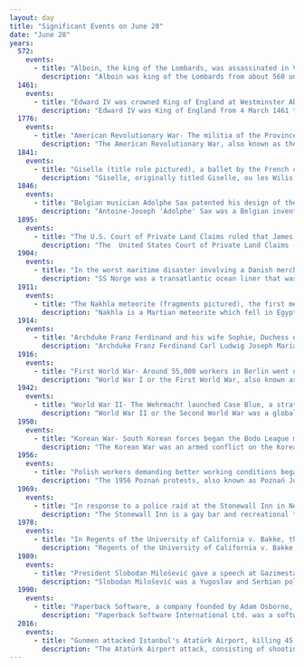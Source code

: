 ```yaml
---
layout: day
title: "Significant Events on June 28"
date: "June 28"
years:
  572:
    events:
      - title: "Alboin, the king of the Lombards, was assassinated in Verona in a coup d'état instigated by the Byzantines."
        description: "Alboin was king of the Lombards from about 560 until 572. During his reign the Lombards ended their migrations by settling in Italy, the northern part of which Alboin conquered between 569 and 572. He had a lasting effect on Italy and the Pannonian Basin; in the former, his invasion marked the beginning of centuries of Lombard rule, and in the latter, his defeat of the Gepids and his departure from Pannonia ended the dominance there of the Germanic peoples."
  1461:
    events:
      - title: "Edward IV was crowned King of England at Westminster Abbey."
        description: "Edward IV was King of England from 4 March 1461 to 3 October 1470, then again from 11 April 1471 until his death in 1483. He was a central figure in the Wars of the Roses, a series of civil wars in England fought between the Yorkist and Lancastrian factions between 1455 and 1487."
  1776:
    events:
      - title: "American Revolutionary War- The militia of the Province of South Carolina repelled a British attack on Charleston."
        description: "The American Revolutionary War, also known as the Revolutionary War or American War of Independence, was an armed conflict that comprised the final eight years of the broader American Revolution, in which American Patriot forces organized as the Continental Army and commanded by George Washington defeated the British Army. The conflict was fought in North America, the Caribbean, and the Atlantic Ocean. The war ended with the Treaty of Paris (1783), which resulted in the establishment of the United States of America as an independent nation, which was recognized by Great Britain and other nations of the world."
  1841:
    events:
      - title: "Giselle (title role pictured), a ballet by the French composer Adolphe Adam, was first performed at the Théâtre de l'Académie Royale de Musique in Paris."
        description: "Giselle, originally titled Giselle, ou les Wilis, is a romantic ballet in two acts with music by Adolphe Adam. Considered a masterwork in the classical ballet performance canon, it was first performed by the Ballet du Théâtre de l'Académie Royale de Musique at the Salle Le Peletier in Paris on 28 June 1841, with Italian ballerina Carlotta Grisi as Giselle. It was an unqualified triumph. It became hugely popular and was staged at once across Europe, Russia, and the United States."
  1846:
    events:
      - title: "Belgian musician Adolphe Sax patented his design of the saxophone (example pictured)."
        description: "Antoine-Joseph 'Adolphe' Sax was a Belgian inventor and musician who invented the saxophone in the early 1840s, patenting it in 1846. He also invented the saxotromba, saxhorn and saxtuba, and redesigned the bass clarinet in a fashion still used to the present day. He played the flute and clarinet."
  1895:
    events:
      - title: "The U.S. Court of Private Land Claims ruled that James Reavis's claim to 18,600 sq mi (48,000 km2) of land in present-day Arizona and New Mexico was 'wholly fictitious and fraudulent'."
        description: "The  United States Court of Private Land Claims (1891–1904) was an ad-hoc court created to decide land claims guaranteed by the Treaty of Guadalupe Hidalgo, in the territories of New Mexico, Arizona, and Utah, and in the states of Nevada, Colorado, and Wyoming."
  1904:
    events:
      - title: "In the worst maritime disaster involving a Danish merchant ship, SS Norge ran aground on Hasselwood Rock and sank in the North Atlantic, resulting in more than 635 deaths."
        description: "SS Norge was a transatlantic ocean liner that was launched in 1881 in Scotland, and lost in 1904 off Rockall with great loss of life. Her final voyage was from Copenhagen, Kristiania and Kristiansand, bound for New York, carrying passengers many of whom were emigrants. It was the biggest civilian maritime disaster in the Atlantic Ocean until the sinking of Titanic eight years later, and is still the largest loss of life from a Danish merchant ship."
  1911:
    events:
      - title: "The Nakhla meteorite (fragments pictured), the first meteorite to suggest signs of aqueous processes on Mars, fell to Earth in Abu Hummus, Egypt."
        description: "Nakhla is a Martian meteorite which fell in Egypt in 1911. It was the first meteorite reported from Egypt, the first one to suggest signs of aqueous processes on Mars, and the prototype for Nakhlite type of meteorites."
  1914:
    events:
      - title: "Archduke Franz Ferdinand and his wife Sophie, Duchess of Hohenberg, were assassinated in Sarajevo by Gavrilo Princip (pictured), a Yugoslav nationalist, sparking the outbreak of World War I."
        description: "Archduke Franz Ferdinand Carl Ludwig Joseph Maria of Austria was the heir presumptive to the throne of Austria-Hungary. His assassination in Sarajevo was the most immediate cause of World War I."
  1916:
    events:
      - title: "First World War- Around 55,000 workers in Berlin went on strike to protest against the trial of anti-war campaigner Karl Liebknecht."
        description: "World War I or the First World War, also known as the Great War, was a global conflict between two coalitions- the Allies and the Central Powers. Fighting took place mainly in Europe and the Middle East, as well as in parts of Africa and the Asia-Pacific, and in Europe was characterised by trench warfare; the widespread use of artillery, machine guns, and chemical weapons (gas); and the introductions of tanks and aircraft. World War I was one of the deadliest conflicts in history, resulting in an estimated 10 million military dead and more than 20 million wounded, plus some 10 million civilian dead from causes including genocide. The movement of large numbers of people was a major factor in the deadly Spanish flu pandemic."
  1942:
    events:
      - title: "World War II- The Wehrmacht launched Case Blue, a strategic German offensive to capture oil fields in the south of the Soviet Union."
        description: "World War II or the Second World War was a global conflict between two coalitions- the Allies and the Axis powers. Nearly all of the world's countries participated, with many nations mobilising all resources in pursuit of total war. Tanks and aircraft played major roles, enabling the strategic bombing of cities and delivery of the first and only nuclear weapons ever used in war. World War II was the deadliest conflict in history, resulting in 70 to 85 million deaths, more than half of which were civilians. Millions died in genocides, including the Holocaust, and by massacres, starvation, and disease. After the Allied victory, Germany, Austria, Japan, and Korea were occupied, and German and Japanese leaders were tried for war crimes."
  1950:
    events:
      - title: "Korean War- South Korean forces began the Bodo League massacre, summarily executing tens of thousands of suspected North Korean sympathizers."
        description: "The Korean War was an armed conflict on the Korean Peninsula fought between North Korea and South Korea and their allies. North Korea was supported by the People's Republic of China and the Soviet Union, while South Korea was supported by the United Nations Command (UNC) led by the United States. The conflict was one of the first major proxy wars of the Cold War. Fighting ended in 1953 with an armistice but no peace treaty, leading to the ongoing Korean conflict."
  1956:
    events:
      - title: "Polish workers demanding better working conditions began massive protests in Poznań, but were later violently repressed by the Polish People's Army and the Internal Security Corps."
        description: "The 1956 Poznań protests, also known as Poznań June, were the first of several massive protests against the communist government of the Polish People's Republic. Demonstrations by workers demanding better working conditions began on 28 June 1956 at Poznań's Cegielski Factories and were met with violent repression."
  1969:
    events:
      - title: "In response to a police raid at the Stonewall Inn in New York City, groups of gay and transgender people began demonstrations, a watershed event for the worldwide gay rights movement."
        description: "The Stonewall Inn is a gay bar and recreational tavern at 53 Christopher Street in the Greenwich Village neighborhood of Lower Manhattan in New York City. It was the site of the 1969 Stonewall riots, which led to the gay liberation movement and the modern fight for LGBT rights in the United States. When the riots occurred, Stonewall was one of the relatively few gay bars in New York City. The original gay bar occupied two structures at 51–53 Christopher Street, which were built as horse stables in the 1840s."
  1978:
    events:
      - title: "In Regents of the University of California v. Bakke, the U.S. Supreme Court barred quota systems in college admissions but held that affirmative-action programs advantaging minorities were constitutional."
        description: "Regents of the University of California v. Bakke, 438 U.S. 265 (1978), was a landmark decision by the Supreme Court of the United States that involved a dispute over whether preferential treatment for minorities could reduce educational opportunities for whites without violating the Constitution. It upheld affirmative action, allowing race to be one of several factors in college admission policy. However, the court ruled that specific racial quotas, such as the 16 out of 100 seats set aside for minority students by the University of California, Davis, School of Medicine, were impermissible."
  1989:
    events:
      - title: "President Slobodan Milošević gave a speech at Gazimestan in which he described the possibility of 'armed battles' in the future of Serbia's national development."
        description: "Slobodan Milošević was a Yugoslav and Serbian politician who was the President of Serbia between 1989–1997 and President of the Federal Republic of Yugoslavia from 1997 until his оverthrow in 2000. Milošević played a major role in the Yugoslav Wars and became the first sitting head of state charged with war crimes."
  1990:
    events:
      - title: "Paperback Software, a company founded by Adam Osborne, was found guilty of copyright infringement for using Lotus 1-2-3's look-and-feel interface in its own spreadsheet program."
        description: "Paperback Software International Ltd. was a software company founded in 1983 by Adam Osborne to manufacture discount software such as word processor Paperback Writer and related spell checker Paperback Speller, spreadsheet VP-Planner, database VP-Info, and the VP-Expert artificial intelligence software. VP-Expert was developed by Brian Sawyer The company was headquartered in Berkeley, California."
  2016:
    events:
      - title: "Gunmen attacked Istanbul's Atatürk Airport, killing 45 people and injuring more than 230 others."
        description: "The Atatürk Airport attack, consisting of shootings and suicide bombings, occurred on 28 June 2016 at Atatürk Airport in Istanbul, Turkey. Gunmen armed with automatic weapons and explosive belts staged a simultaneous attack at the international terminal of Terminal 2. Three attackers and forty-five other people were killed, with more than 230 people injured. Monitoring group Turkey Blocks identified widespread internet restrictions on incoming and outgoing media affecting the entire country in the aftermath of the attack."
---
```

